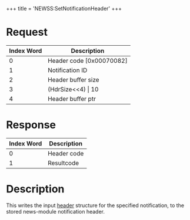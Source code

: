 +++
title = 'NEWSS:SetNotificationHeader'
+++

# Request

| Index Word | Description                |
|------------|----------------------------|
| 0          | Header code \[0x00070082\] |
| 1          | Notification ID            |
| 2          | Header buffer size         |
| 3          | (HdrSize\<\<4) \| 10       |
| 4          | Header buffer ptr          |

# Response

| Index Word | Description |
|------------|-------------|
| 0          | Header code |
| 1          | Resultcode  |

# Description

This writes the input [header](NEWSS:AddNotification "wikilink")
structure for the specified notification, to the stored news-module
notification header.
